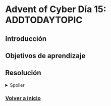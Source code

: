 # Advent of Cyber Día 15: ADDTODAYTOPIC

## Introducción

## Objetivos de aprendizaje

## Resolución

<details>
<summary>Spoiler</summary>
<table>
  <thead>
    <tr>
      <th style="text-align:center">Información</th>
      <th style="text-align:center">Valor</th>
    </tr>
  </thead>
  <tbody>
    <tr>
      <td style="text-align:center">Flag</td>
      <td style="text-align:center"><code></code></td>
    </tr>
  </tbody>
</table>
</details>

### [Volver a inicio](../../README.md)
